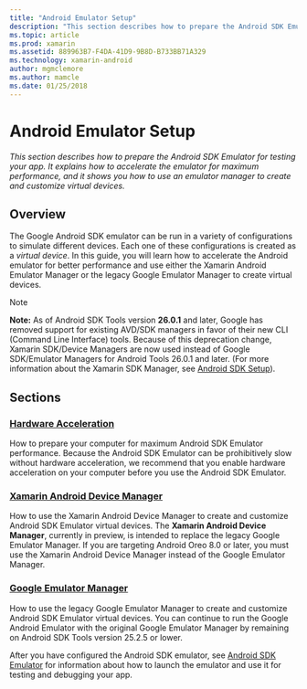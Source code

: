 ```yaml
---
title: "Android Emulator Setup"
description: "This section describes how to prepare the Android SDK Emulator for testing your app. It explains how to accelerate the emulator for maximum performance, and it shows you how to use an emulator manager to create and customize virtual devices."
ms.topic: article
ms.prod: xamarin
ms.assetid: 889963B7-F4DA-41D9-9B8D-B733BB71A329
ms.technology: xamarin-android
author: mgmclemore
ms.author: mamcle
ms.date: 01/25/2018
---
```


# Android Emulator Setup

_This section describes how to prepare the Android SDK Emulator for testing your app. It explains how to accelerate the emulator for maximum performance, and it shows you how to use an emulator manager to create and customize virtual devices._


## Overview

The Google Android SDK emulator can be run in a variety of
configurations to simulate different devices. Each one of these
configurations is created as a _virtual device_. In this guide, you
will learn how to accelerate the Android emulator for better
performance and use either the Xamarin Android Emulator Manager or the
legacy Google Emulator Manager to create virtual devices.


> [!NOTE]
> **Note:** As of Android SDK Tools version **26.0.1** and later, Google has removed support for existing AVD/SDK managers in favor of their new CLI (Command Line Interface) tools. Because of this deprecation change, Xamarin SDK/Device Managers are now used instead of Google SDK/Emulator Managers for Android Tools 26.0.1 and later. (For more information about the Xamarin SDK Manager, see [Android SDK Setup](~/android/get-started/installation/android-sdk.md)).


## Sections

### [Hardware Acceleration](~/android/get-started/installation/android-emulator/hardware-acceleration.md)

How to prepare your computer for maximum Android SDK Emulator
performance. Because the Android SDK Emulator can be prohibitively slow
without hardware acceleration, we recommend that you enable hardware
acceleration on your computer before you use the Android SDK Emulator.

### [Xamarin Android Device Manager](~/android/get-started/installation/android-emulator/xamarin-device-manager.md)

How to use the Xamarin Android Device Manager to create and customize
Android SDK Emulator virtual devices. The **Xamarin Android Device
Manager**, currently in preview, is intended to replace the legacy Google
Emulator Manager. If you are targeting Android Oreo 8.0 or later, you
must use the Xamarin Android Device Manager instead of the Google
Emulator Manager.

### [Google Emulator Manager](~/android/get-started/installation/android-emulator/google-emulator-manager.md)

How to use the legacy Google Emulator Manager to create and customize
Android SDK Emulator virtual devices. You can continue to run the
Google Android Emulator with the original Google Emulator Manager by
remaining on Android SDK Tools version 25.2.5 or lower.

After you have configured the Android SDK emulator, see
[Android SDK Emulator](~/android/deploy-test/debugging/android-sdk-emulator/index.md)
for information about how to launch the emulator and use it for testing
and debugging your app.
